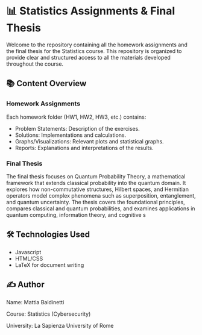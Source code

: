 # 📊 Statistics Assignments & Final Thesis
Welcome to the repository containing all the homework assignments and the final thesis for the Statistics course. This repository is organized to provide clear and structured access to all the materials developed throughout the course.

## 📚 Content Overview
### Homework Assignments
Each homework folder (HW1, HW2, HW3, etc.) contains:
- Problem Statements: Description of the exercises.
- Solutions: Implementations and calculations.
- Graphs/Visualizations: Relevant plots and statistical graphs.
- Reports: Explanations and interpretations of the results.

### Final Thesis
The final thesis focuses on Quantum Probability Theory, a mathematical framework that extends classical probability into the quantum domain. It explores how non-commutative structures, Hilbert spaces, and Hermitian operators model complex phenomena such as superposition, entanglement, and quantum uncertainty. The thesis covers the foundational principles, compares classical and quantum probabilities, and examines applications in quantum computing, information theory, and cognitive s

## 🛠️ Technologies Used
- Javascript
- HTML/CSS
- LaTeX for document writing

## ✍️ Author
Name: Mattia Baldinetti

Course: Statistics (Cybersecurity)

University: La Sapienza University of Rome

